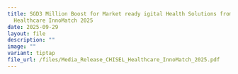 ```yaml
---
title: SGD3 Million Boost for Market ready igital Health Solutions from CHISEL
  Healthcare InnoMatch 2025
date: 2025-09-29
layout: file
description: ""
image: ""
variant: tiptap
file_url: /files/Media_Release_CHISEL_Healthcare_InnoMatch_2025.pdf
---
```

